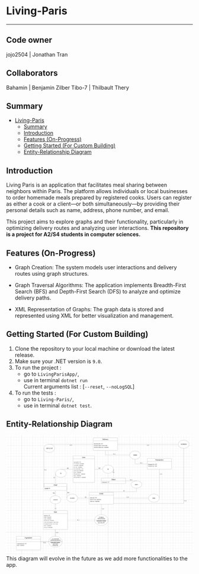 # Living-Paris

---

## Code owner
jojo2504 | Jonathan Tran
  
## Collaborators
Bahamin | Benjamin Zilber
Tibo-7 | Thilbault Thery

## Summary
- [Living-Paris](#living-paris)
  - [Summary](#summary)
  - [Introduction](#introduction)
  - [Features (On-Progress)](#features-on-progress)
  - [Getting Started (For Custom Building)](#getting-started-for-custom-building)
  - [Entity-Relationship Diagram](#entity-relationship-diagram)

## Introduction
Living Paris is an application that facilitates meal sharing between neighbors within Paris. The platform allows individuals or local businesses to order homemade meals prepared by registered cooks. Users can register as either a cook or a client—or both simultaneously—by providing their personal details such as name, address, phone number, and email.

This project aims to explore graphs and their functionality, particularly in optimizing delivery routes and analyzing user interactions.
**This repository is a project for A2/S4 students in computer sciences.**

## Features (On-Progress)
- Graph Creation: The system models user interactions and delivery routes using graph structures.

- Graph Traversal Algorithms: The application implements Breadth-First Search (BFS) and Depth-First Search (DFS) to analyze and optimize delivery paths.

- XML Representation of Graphs: The graph data is stored and represented using XML for better visualization and management.


## Getting Started (For Custom Building)
1. Clone the repository to your local machine or download the latest release.
2. Make sure your .NET version is `9.0`.
3. To run the project : 
    - go to `LivingParisApp/`,
    - use in terminal `dotnet run` \
      Current arguments list : [`--reset`, `--noLogSQL`]
4. To run the tests :
    - go to `Living-Paris/`,
    - use in terminal `dotnet test`.

## Entity-Relationship Diagram
![Entity Association Diagram](/markdownassets/Image/Entity_Association_Diagram.png)
This diagram will evolve in the future as we add more functionalities to the app.
